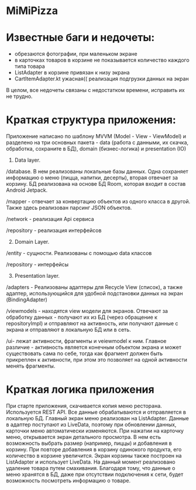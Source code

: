 # MiMiPizza
# Известные баги и недочеты:
- обрезаются фотографии, при маленьком экране
- в карточках товаров в корзине не показывается количество каждого типа товара
- ListAdapter в корзине привязан к низу экрана
- CartItemAdapter.kt ужасная(( реализация подгрузки данных на экран


В целом, все недочеты связаны с недостатком времени, исправить их не трудно.

# Краткая структура приложения:
Приложение написано по шаблону MVVM (Model - View - ViewModel) и разделено на три основных пакета - data (работа с данными, их скачка, обработка, сохраните в БД), domain (бизнес-логика) и presentation (IO)

1. Data layer.
 
 /database. В нем реализованы локальные базы данных. Одна сохраняет информацию о меню (пицца, напитки, десерты), вторая отвечает за корзину. БД реализована на основе БД Room, которая входит в состав Android Jetpack.
 
 /mapper - отвечает за конвертацию объектов из одного класса в другой. Также здесь реализован парсинг JSON объектов.
 
 /network - реализация Api сервиса
 
 /repository - реализация интерфейсов
 

2. Domain Layer.

/entity - сущности. Реализованы с помощью data классов

/repository - интерфейсы


3. Presentation layer.

/adapters - Реализованы адаптеры для Recycle View (список), а также адаптер, использующийся для удобной подстановки данных на экран (BindingAdapter)

/viewmodels - находятся view модели для экранов. Отвечают за обработку данных - получают их из БД (через обращение к repositoryImpl) и отправляют на активность, или получают данные с экрана и отправляют в локальную БД или в сеть. 

/ui- лежат активности, фрагменты и veiewmodel к ним. Главное различие - активность является конечным объектом экрана и может существовать сама по себе, тогда как фрагмент должен быть прикреплен к активности, при этом это позволяет на одной активности менять фрагменты. 



# Краткая логика приложения
При старте приложения, скачивается копия меню ресторана. Используется REST API. Все данные обрабатываются и отправляется в локальную БД. Главный экран меню реализован на ListAdapter. Данные в адаптер поступают из LiveData, поэтому при обновлении данных, карточки меню автоматически изменяются. При нажатии на карточку меню, открывается экран детального просмотра. В нем есть возможность выбрать размер (например, пиццы) и добавления в корзину. При повторе добавления в корзину одинокого продукта, его количество в корзине увеличится. Экран корзины также построен на ListAdapter и использует LiveData. На данный момент реализовано удаление товара путем смахивания.
Благодаря тому, что данные о меню хранятся в БД, даже при отсутствии подключения к сети, будет возможность посмотреть информацию о товаре.
